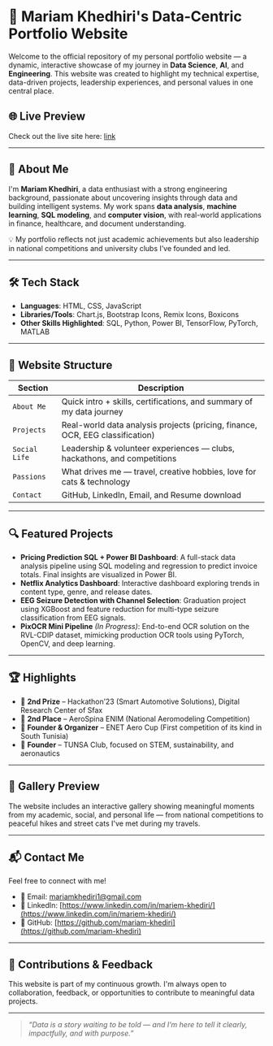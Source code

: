 # 💼 Mariam Khedhiri's Data-Centric Portfolio Website

Welcome to the official repository of my personal portfolio website — a dynamic, interactive showcase of my journey in **Data Science**, **AI**, and **Engineering**. This website was created to highlight my technical expertise, data-driven projects, leadership experiences, and personal values in one central place.

## 🌐 Live Preview

Check out the live site here: [link](https://mariam-khediri.github.io/Html/home.html)

---

## 🧠 About Me

I'm **Mariam Khedhiri**, a data enthusiast with a strong engineering background, passionate about uncovering insights through data and building intelligent systems. My work spans **data analysis**, **machine learning**, **SQL modeling**, and **computer vision**, with real-world applications in finance, healthcare, and document understanding.

💡 My portfolio reflects not just academic achievements but also leadership in national competitions and university clubs I’ve founded and led.

---

## 🛠️ Tech Stack

- **Languages**: HTML, CSS, JavaScript
- **Libraries/Tools**: Chart.js, Bootstrap Icons, Remix Icons, Boxicons
- **Other Skills Highlighted**: SQL, Python, Power BI, TensorFlow, PyTorch, MATLAB

---

## 📁 Website Structure

| Section           | Description                                                                 |
|------------------|-----------------------------------------------------------------------------|
| `About Me`        | Quick intro + skills, certifications, and summary of my data journey       |
| `Projects`        | Real-world data analysis projects (pricing, finance, OCR, EEG classification) |
| `Social Life`     | Leadership & volunteer experiences — clubs, hackathons, and competitions    |
| `Passions`        | What drives me — travel, creative hobbies, love for cats & technology       |
| `Contact`         | GitHub, LinkedIn, Email, and Resume download                                |

---

## 🔍 Featured Projects

- **Pricing Prediction SQL + Power BI Dashboard**: A full-stack data analysis pipeline using SQL modeling and regression to predict invoice totals. Final insights are visualized in Power BI.
- **Netflix Analytics Dashboard**: Interactive dashboard exploring trends in content type, genre, and release dates.
- **EEG Seizure Detection with Channel Selection**: Graduation project using XGBoost and feature reduction for multi-type seizure classification from EEG signals.
- **PixOCR Mini Pipeline** *(In Progress)*: End-to-end OCR solution on the RVL-CDIP dataset, mimicking production OCR tools using PyTorch, OpenCV, and deep learning.

---

## 🏆 Highlights

- 🥈 **2nd Prize** – Hackathon’23 (Smart Automotive Solutions), Digital Research Center of Sfax  
- 🥈 **2nd Place** – AeroSpina ENIM (National Aeromodeling Competition)  
- 🚀 **Founder & Organizer** – ENET Aero Cup (First competition of its kind in South Tunisia)  
- 🌱 **Founder** – TUNSA Club, focused on STEM, sustainability, and aeronautics  

---

## 📸 Gallery Preview

The website includes an interactive gallery showing meaningful moments from my academic, social, and personal life — from national competitions to peaceful hikes and street cats I've met during my travels.

---

## 📬 Contact Me

Feel free to connect with me!

- 📧 Email: [mariamkhediri1@gmail.com](mailto:mariamkhediri1@gmail.com)  
- 💼 LinkedIn: [https://www.linkedin.com/in/mariem-khediri/](https://www.linkedin.com/in/mariem-khediri/)  
- 🧠 GitHub: [https://github.com/mariam-khediri](https://github.com/mariam-khediri)

---

## 🤝 Contributions & Feedback

This website is part of my continuous growth. I'm always open to collaboration, feedback, or opportunities to contribute to meaningful data projects.

---

> _“Data is a story waiting to be told — and I’m here to tell it clearly, impactfully, and with purpose.”_

